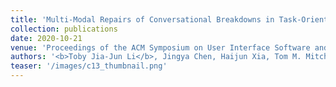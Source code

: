 ```yaml
---
title: 'Multi-Modal Repairs of Conversational Breakdowns in Task-Oriented Dialogs'
collection: publications
date: 2020-10-21
venue: 'Proceedings of the ACM Symposium on User Interface Software and Technology (UIST 2020)'
authors: '<b>Toby Jia-Jun Li</b>, Jingya Chen, Haijun Xia, Tom M. Mitchell, and Brad A. Myers'
teaser: '/images/c13_thumbnail.png'
---
```

